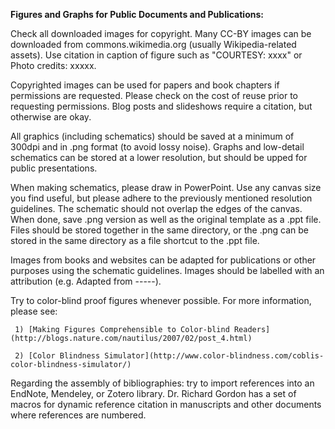
**Figures and Graphs for Public Documents and Publications:**

Check all downloaded images for copyright. Many CC-BY images can be downloaded from commons.wikimedia.org (usually Wikipedia-related assets). Use citation in caption of figure such as "COURTESY: xxxx" or Photo credits: xxxxx.

Copyrighted images can be used for papers and book chapters if permissions are requested. Please check on the cost of reuse prior to requesting permissions. Blog posts and slideshows require a citation, but otherwise are okay.

All graphics (including schematics) should be saved at a minimum of 300dpi and in .png format (to avoid lossy noise). Graphs and low-detail schematics can be stored at a lower resolution, but should be upped for public presentations. 

When making schematics, please draw in PowerPoint. Use any canvas size you find useful, but please adhere to the previously mentioned resolution guidelines. The schematic should not overlap the edges of the canvas. When done, save .png version as well as the original template as a .ppt file. Files should be stored together in the same directory, or the .png can be stored in the same directory as a file shortcut to the .ppt file.

Images from books and websites can be adapted for publications or other purposes using the schematic guidelines. Images should be labelled with an attribution (e.g. Adapted from -----).

Try to color-blind proof figures whenever possible. For more information, please see:
    
     1) [Making Figures Comprehensible to Color-blind Readers](http://blogs.nature.com/nautilus/2007/02/post_4.html)
            
     2) [Color Blindness Simulator](http://www.color-blindness.com/coblis-color-blindness-simulator/)

Regarding the assembly of bibliographies: try to import references into an EndNote, Mendeley, or Zotero library. Dr. Richard Gordon has a set of macros for dynamic reference citation in manuscripts and other documents where references are numbered. 
